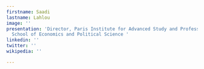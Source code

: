 ```yaml
---
firstname: Saadi
lastname: Lahlou
image: ''
presentation: 'Director, Paris Institute for Advanced Study and Professor, London
  School of Economics and Political Science '
linkedin: ''
twitter: ''
wikipedia: ''

---
```

